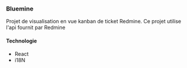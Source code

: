 ### Bluemine

Projet de visualisation en vue kanban de ticket Redmine. Ce projet utilise l'api fournit par Redmine

#### Technologie

 - React
 - i18N
